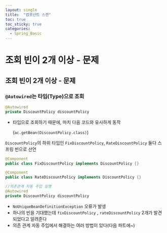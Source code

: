 ```yaml
---
layout: single
title:  "컴포넌트 스캔"
toc: true
toc_sticky: true
categories:
  - Spring_Basic
---
```


#  조회 빈이 2개 이상 - 문제



## 조회 빈이 2개 이상 - 문제



### `@Autowired`는 타입(Type)으로 조회

```java
@Autowired
private DiscountPolicy discountPolicy
```

- 타입으로 조회하기 때문에, 마치 다음 코드와 유사하게 동작

  (`ac.getBean(DiscountPolicy.class)`)



`DiscountPolicy`의 하위 타입인 `FixDiscountPolicy`, `RateDiscountPolicy` 둘다 스프링 빈으로 선언

```java
@Component
public class FixDiscountPolicy implements DiscountPolicy {}

@Component
public class RateDiscountPolicy implements DiscountPolicy {}

//의존관계 자동 주입 실행
@Autowired
private DiscountPolicy discountPolicy

```

- `NoUniqueBeanDefinitionException` 오류가 발생
- 하나의 빈을 기대했는데 `fixDiscountPolicy` , `rateDiscountPolicy` 2개가 발견되었다고 알려준다
- 의존 관계 자동 주입에서 해결하는 여러 방법이 있다(다음 파트에~)

